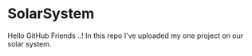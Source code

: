 # SolarSystem
Hello GitHub Friends ..!
In this repo I've uploaded my one project on our solar system.
